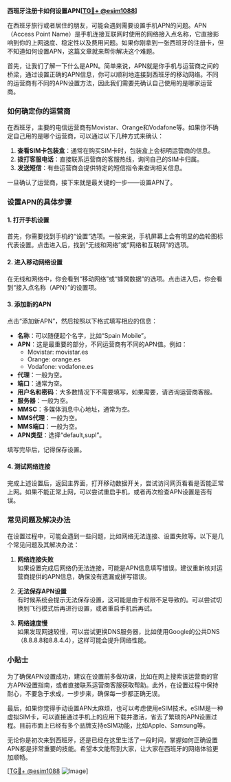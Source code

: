 **西班牙注册卡如何设置APN[[TG💪+ @esim1088](https://t.me/s/esim1088)]**

在西班牙旅行或者居住的朋友，可能会遇到需要设置手机APN的问题。APN（Access Point Name）是手机连接互联网时使用的网络接入点名称，它直接影响到你的上网速度、稳定性以及费用问题。如果你刚拿到一张西班牙的注册卡，但不知道如何设置APN，这篇文章就来帮你解决这个难题。

首先，让我们了解一下什么是APN。简单来说，APN就是你手机与运营商之间的桥梁，通过设置正确的APN信息，你可以顺利地连接到西班牙的移动网络。不同的运营商有不同的APN设置方法，因此我们需要先确认自己使用的是哪家运营商。

### 如何确定你的运营商

在西班牙，主要的电信运营商有Movistar、Orange和Vodafone等。如果你不确定自己用的是哪个运营商，可以通过以下几种方式来确认：

1. **查看SIM卡包装盒**：通常在购买SIM卡时，包装盒上会标明运营商的信息。
2. **拨打客服电话**：直接联系运营商的客服热线，询问自己的SIM卡归属。
3. **发送短信**：有些运营商会提供特定的短信指令来查询相关信息。

一旦确认了运营商，接下来就是最关键的一步——设置APN了。

### 设置APN的具体步骤

#### 1. 打开手机设置

首先，你需要找到手机的“设置”选项。一般来说，手机屏幕上会有明显的齿轮图标代表设置。点击进入后，找到“无线和网络”或“网络和互联网”的选项。

#### 2. 进入移动网络设置

在无线和网络中，你会看到“移动网络”或“蜂窝数据”的选项。点击进入后，你会看到“接入点名称（APN）”的设置项。

#### 3. 添加新的APN

点击“添加新APN”，然后按照以下格式填写相应的信息：

- **名称**：可以随便起个名字，比如“Spain Mobile”。
- **APN**：这是最重要的部分，不同运营商有不同的APN值。例如：
  - Movistar: movistar.es
  - Orange: orange.es
  - Vodafone: vodafone.es
- **代理**：一般为空。
- **端口**：通常为空。
- **用户名和密码**：大多数情况下不需要填写，如果需要，请咨询运营商客服。
- **服务器**：一般为空。
- **MMSC**：多媒体消息中心地址，通常为空。
- **MMS代理**：一般为空。
- **MMS端口**：一般为空。
- **APN类型**：选择“default,supl”。

填写完毕后，记得保存设置。

#### 4. 测试网络连接

完成上述设置后，返回主界面，打开移动数据开关，尝试访问网页看看是否能正常上网。如果不能正常上网，可以尝试重启手机，或者再次检查APN设置是否有误。

### 常见问题及解决办法

在设置过程中，可能会遇到一些问题，比如网络无法连接、设置失败等。以下是几个常见问题及其解决办法：

1. **网络连接失败**  
   如果设置完成后网络仍无法连接，可能是APN信息填写错误。建议重新核对运营商提供的APN信息，确保没有遗漏或拼写错误。

2. **无法保存APN设置**  
   有时候系统会提示无法保存设置，这可能是由于权限不足导致的。可以尝试切换到飞行模式后再进行设置，或者重启手机后再试。

3. **网络速度慢**  
   如果发现网速较慢，可以尝试更换DNS服务器，比如使用Google的公共DNS（8.8.8.8和8.8.4.4），这样可能会提升网络性能。

### 小贴士

为了确保APN设置成功，建议在设置前多做功课，比如在网上搜索该运营商的官方APN设置指南，或者直接联系运营商客服获取帮助。此外，在设置过程中保持耐心，不要急于求成，一步步来，确保每一步都正确无误。

最后，如果你觉得手动设置APN太麻烦，也可以考虑使用eSIM技术。eSIM是一种虚拟SIM卡，可以直接通过手机上的应用下载并激活，省去了繁琐的APN设置过程。目前市面上已经有多个品牌支持eSIM功能，比如Apple、Samsung等。

无论你是初次来到西班牙，还是已经在这里生活了一段时间，掌握如何正确设置APN都是非常重要的技能。希望本文能帮到大家，让大家在西班牙的网络体验更加顺畅。

[[TG💪+ @esim1088](https://t.me/s/esim1088) ![Image](https://i.postimg.cc/4NQfJmqS/Snipaste-2025-05-13-00-14-12.png)]
